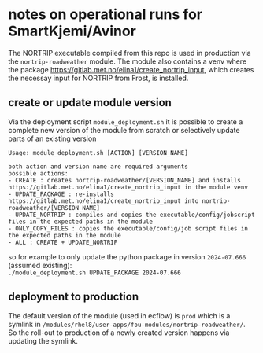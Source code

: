 # notes on operational runs for SmartKjemi/Avinor

The NORTRIP executable compiled from this repo is used in production via the `nortrip-roadweather` module. The module also contains a venv where the package https://gitlab.met.no/elina1/create_nortrip_input, which creates the necessay input for NORTRIP from Frost, is installed. 

## create or update module version

Via the deployment script `module_deployment.sh` it is possible to create a complete new version of the module from scratch or selectively update parts of an existing version

```
Usage: module_deployment.sh [ACTION] [VERSION_NAME]

both action and version name are required arguments
possible actions:
- CREATE : creates nortrip-roadweather/[VERSION_NAME] and installs https://gitlab.met.no/elina1/create_nortrip_input in the module venv
- UPDATE_PACKAGE : re-installs https://gitlab.met.no/elina1/create_nortrip_input into nortrip-roadweather/[VERSION_NAME]
- UPDATE_NORTRIP : compiles and copies the executable/config/jobscript files in the expected paths in the module
- ONLY_COPY_FILES : copies the executable/config/job script files in the expected paths in the module
- ALL : CREATE + UPDATE_NORTRIP
```

so for example to only update the python package in version `2024-07.666` (assumed existing):   
`./module_deployment.sh UPDATE_PACKAGE 2024-07.666` 

## deployment to production

The default version of the module (used in ecflow) is `prod` which is a symlink in `/modules/rhel8/user-apps/fou-modules/nortrip-roadweather/`.  
So the roll-out to production of a newly created version happens via updating the symlink.

